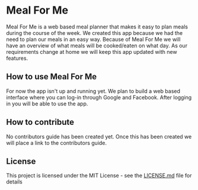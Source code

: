 # Meal For Me

Meal For Me is a web based meal planner that makes it easy to plan meals during the course of the week.
We created this app because we had the need to plan our meals in an easy way.
Because of Meal For Me we will have an overview of what meals will be cooked/eaten on what day.
As our requirements change at home we will keep this app updated with new features.

## How to use Meal For Me

For now the app isn't up and running yet.
We plan to build a web based interface where you can log-in through Google and Facebook.
After logging in you will be able to use the app.

## How to contribute

No contributors guide has been created yet.
Once this has been created we will place a link to the contributors guide.

## License

This project is licensed under the MIT License - see the [LICENSE.md](LICENSE) file for details
